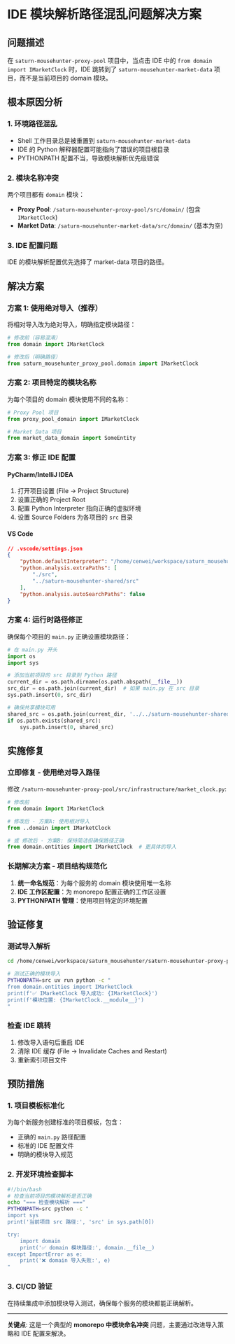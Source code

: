 # IDE 模块解析路径混乱问题解决方案

## 问题描述

在 `saturn-mousehunter-proxy-pool` 项目中，当点击 IDE 中的 `from domain import IMarketClock` 时，IDE 跳转到了 `saturn-mousehunter-market-data` 项目，而不是当前项目的 domain 模块。

## 根本原因分析

### 1. 环境路径混乱
- Shell 工作目录总是被重置到 `saturn-mousehunter-market-data`
- IDE 的 Python 解释器配置可能指向了错误的项目根目录
- PYTHONPATH 配置不当，导致模块解析优先级错误

### 2. 模块名称冲突
两个项目都有 `domain` 模块：
- **Proxy Pool**: `/saturn-mousehunter-proxy-pool/src/domain/` (包含 `IMarketClock`)
- **Market Data**: `/saturn-mousehunter-market-data/src/domain/` (基本为空)

### 3. IDE 配置问题
IDE 的模块解析配置优先选择了 market-data 项目的路径。

## 解决方案

### 方案 1: 使用绝对导入（推荐）

将相对导入改为绝对导入，明确指定模块路径：

```python
# 修改前（容易混淆）
from domain import IMarketClock

# 修改后（明确路径）
from saturn_mousehunter_proxy_pool.domain import IMarketClock
```

### 方案 2: 项目特定的模块名称

为每个项目的 domain 模块使用不同的名称：

```python
# Proxy Pool 项目
from proxy_pool_domain import IMarketClock

# Market Data 项目
from market_data_domain import SomeEntity
```

### 方案 3: 修正 IDE 配置

#### PyCharm/IntelliJ IDEA
1. 打开项目设置 (File → Project Structure)
2. 设置正确的 Project Root
3. 配置 Python Interpreter 指向正确的虚拟环境
4. 设置 Source Folders 为各项目的 `src` 目录

#### VS Code
```json
// .vscode/settings.json
{
    "python.defaultInterpreter": "/home/cenwei/workspace/saturn_mousehunter/.venv/bin/python",
    "python.analysis.extraPaths": [
        "./src",
        "../saturn-mousehunter-shared/src"
    ],
    "python.analysis.autoSearchPaths": false
}
```

### 方案 4: 运行时路径修正

确保每个项目的 `main.py` 正确设置模块路径：

```python
# 在 main.py 开头
import os
import sys

# 添加当前项目的 src 目录到 Python 路径
current_dir = os.path.dirname(os.path.abspath(__file__))
src_dir = os.path.join(current_dir)  # 如果 main.py 在 src 目录
sys.path.insert(0, src_dir)

# 确保共享模块可用
shared_src = os.path.join(current_dir, '../../saturn-mousehunter-shared/src')
if os.path.exists(shared_src):
    sys.path.insert(0, shared_src)
```

## 实施修复

### 立即修复 - 使用绝对导入路径

修改 `/saturn-mousehunter-proxy-pool/src/infrastructure/market_clock.py`:

```python
# 修改前
from domain import IMarketClock

# 修改后 - 方案A: 使用相对导入
from ..domain import IMarketClock

# 或 修改后 - 方案B: 保持简洁但确保路径正确
from domain.entities import IMarketClock  # 更具体的导入
```

### 长期解决方案 - 项目结构规范化

1. **统一命名规范**：为每个服务的 domain 模块使用唯一名称
2. **IDE 工作区配置**：为 monorepo 配置正确的工作区设置
3. **PYTHONPATH 管理**：使用项目特定的环境配置

## 验证修复

### 测试导入解析
```bash
cd /home/cenwei/workspace/saturn_mousehunter/saturn-mousehunter-proxy-pool

# 测试正确的模块导入
PYTHONPATH=src uv run python -c "
from domain.entities import IMarketClock
print(f'✅ IMarketClock 导入成功: {IMarketClock}')
print(f'模块位置: {IMarketClock.__module__}')
"
```

### 检查 IDE 跳转
1. 修改导入语句后重启 IDE
2. 清除 IDE 缓存 (File → Invalidate Caches and Restart)
3. 重新索引项目文件

## 预防措施

### 1. 项目模板标准化
为每个新服务创建标准的项目模板，包含：
- 正确的 `main.py` 路径配置
- 标准的 IDE 配置文件
- 明确的模块导入规范

### 2. 开发环境检查脚本
```bash
#!/bin/bash
# 检查当前项目的模块解析是否正确
echo "=== 检查模块解析 ==="
PYTHONPATH=src python -c "
import sys
print('当前项目 src 路径:', 'src' in sys.path[0])

try:
    import domain
    print('✅ domain 模块路径:', domain.__file__)
except ImportError as e:
    print('❌ domain 导入失败:', e)
"
```

### 3. CI/CD 验证
在持续集成中添加模块导入测试，确保每个服务的模块都能正确解析。

---

**关键点**: 这是一个典型的 **monorepo 中模块命名冲突** 问题，主要通过改进导入策略和 IDE 配置来解决。